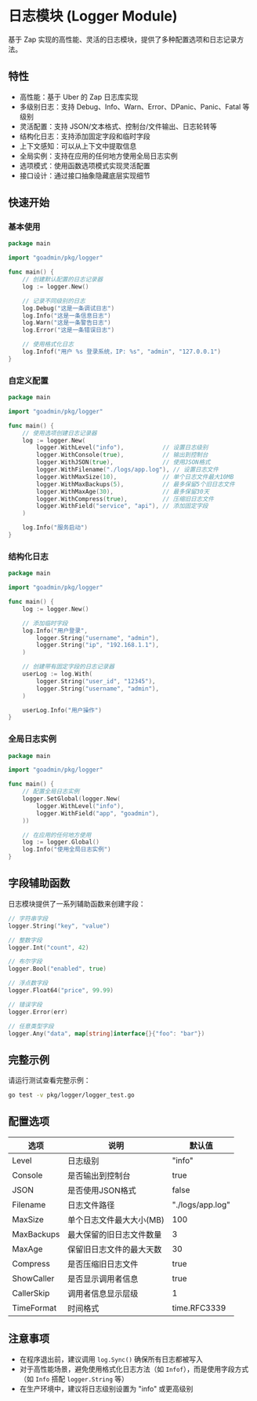 # 日志模块 (Logger Module)

基于 Zap 实现的高性能、灵活的日志模块，提供了多种配置选项和日志记录方法。

## 特性

- 高性能：基于 Uber 的 Zap 日志库实现
- 多级别日志：支持 Debug、Info、Warn、Error、DPanic、Panic、Fatal 等级别
- 灵活配置：支持 JSON/文本格式、控制台/文件输出、日志轮转等
- 结构化日志：支持添加固定字段和临时字段
- 上下文感知：可以从上下文中提取信息
- 全局实例：支持在应用的任何地方使用全局日志实例
- 选项模式：使用函数选项模式实现灵活配置
- 接口设计：通过接口抽象隐藏底层实现细节

## 快速开始

### 基本使用

```go
package main

import "goadmin/pkg/logger"

func main() {
    // 创建默认配置的日志记录器
    log := logger.New()

    // 记录不同级别的日志
    log.Debug("这是一条调试日志")
    log.Info("这是一条信息日志")
    log.Warn("这是一条警告日志")
    log.Error("这是一条错误日志")

    // 使用格式化日志
    log.Infof("用户 %s 登录系统，IP: %s", "admin", "127.0.0.1")
}
```

### 自定义配置

```go
package main

import "goadmin/pkg/logger"

func main() {
    // 使用选项创建日志记录器
    log := logger.New(
        logger.WithLevel("info"),           // 设置日志级别
        logger.WithConsole(true),           // 输出到控制台
        logger.WithJSON(true),              // 使用JSON格式
        logger.WithFilename("./logs/app.log"), // 设置日志文件
        logger.WithMaxSize(10),             // 单个日志文件最大10MB
        logger.WithMaxBackups(5),           // 最多保留5个旧日志文件
        logger.WithMaxAge(30),              // 最多保留30天
        logger.WithCompress(true),          // 压缩旧日志文件
        logger.WithField("service", "api"), // 添加固定字段
    )

    log.Info("服务启动")
}
```

### 结构化日志

```go
package main

import "goadmin/pkg/logger"

func main() {
    log := logger.New()

    // 添加临时字段
    log.Info("用户登录",
        logger.String("username", "admin"),
        logger.String("ip", "192.168.1.1"),
    )

    // 创建带有固定字段的日志记录器
    userLog := log.With(
        logger.String("user_id", "12345"),
        logger.String("username", "admin"),
    )

    userLog.Info("用户操作")
}
```

### 全局日志实例

```go
package main

import "goadmin/pkg/logger"

func main() {
    // 配置全局日志实例
    logger.SetGlobal(logger.New(
        logger.WithLevel("info"),
        logger.WithField("app", "goadmin"),
    ))

    // 在应用的任何地方使用
    log := logger.Global()
    log.Info("使用全局日志实例")
}
```

## 字段辅助函数

日志模块提供了一系列辅助函数来创建字段：

```go
// 字符串字段
logger.String("key", "value")

// 整数字段
logger.Int("count", 42)

// 布尔字段
logger.Bool("enabled", true)

// 浮点数字段
logger.Float64("price", 99.99)

// 错误字段
logger.Error(err)

// 任意类型字段
logger.Any("data", map[string]interface{}{"foo": "bar"})
```

## 完整示例

请运行测试查看完整示例：

```bash
go test -v pkg/logger/logger_test.go
```

## 配置选项

| 选项 | 说明 | 默认值 |
| --- | --- | --- |
| Level | 日志级别 | "info" |
| Console | 是否输出到控制台 | true |
| JSON | 是否使用JSON格式 | false |
| Filename | 日志文件路径 | "./logs/app.log" |
| MaxSize | 单个日志文件最大大小(MB) | 100 |
| MaxBackups | 最大保留的旧日志文件数量 | 3 |
| MaxAge | 保留旧日志文件的最大天数 | 30 |
| Compress | 是否压缩旧日志文件 | true |
| ShowCaller | 是否显示调用者信息 | true |
| CallerSkip | 调用者信息显示层级 | 1 |
| TimeFormat | 时间格式 | time.RFC3339 |

## 注意事项

- 在程序退出前，建议调用 `log.Sync()` 确保所有日志都被写入
- 对于高性能场景，避免使用格式化日志方法（如 `Infof`），而是使用字段方式（如 `Info` 搭配 `logger.String` 等）
- 在生产环境中，建议将日志级别设置为 "info" 或更高级别
